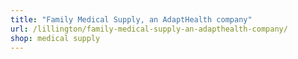 ```yaml
---
title: "Family Medical Supply, an AdaptHealth company"
url: /lillington/family-medical-supply-an-adapthealth-company/
shop: medical supply
---
```

